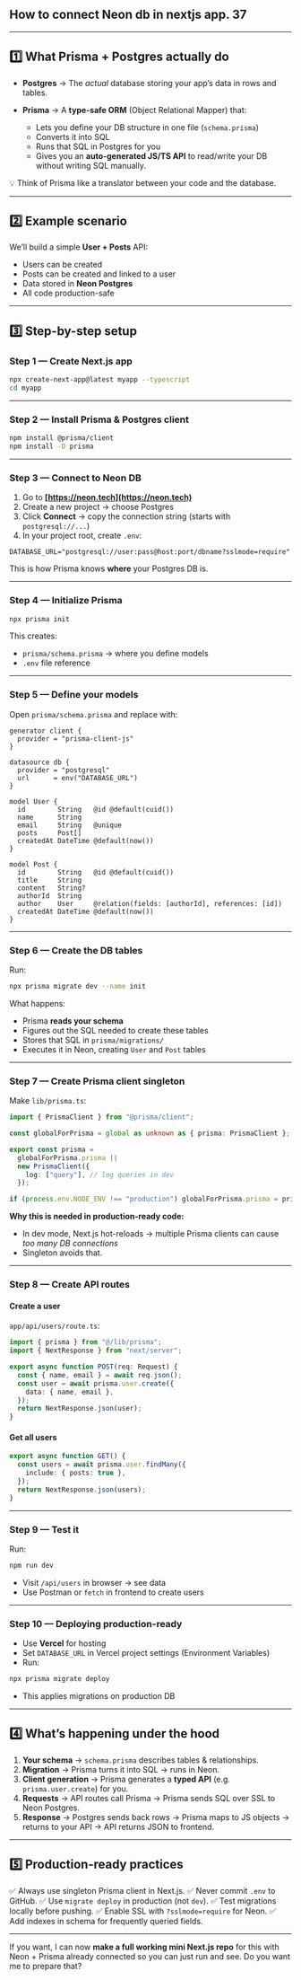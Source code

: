 ## How to connect Neon db in nextjs app. 37

---

## 1️⃣ **What Prisma + Postgres actually do**

- **Postgres** → The _actual_ database storing your app’s data in rows and tables.
- **Prisma** → A **type-safe ORM** (Object Relational Mapper) that:

  - Lets you define your DB structure in one file (`schema.prisma`)
  - Converts it into SQL
  - Runs that SQL in Postgres for you
  - Gives you an **auto-generated JS/TS API** to read/write your DB without writing SQL manually.

💡 Think of Prisma like a translator between your code and the database.

---

## 2️⃣ **Example scenario**

We’ll build a simple **User + Posts** API:

- Users can be created
- Posts can be created and linked to a user
- Data stored in **Neon Postgres**
- All code production-safe

---

## 3️⃣ **Step-by-step setup**

### Step 1 — Create Next.js app

```bash
npx create-next-app@latest myapp --typescript
cd myapp
```

---

### Step 2 — Install Prisma & Postgres client

```bash
npm install @prisma/client
npm install -D prisma
```

---

### Step 3 — Connect to Neon DB

1. Go to **[https://neon.tech](https://neon.tech)**
2. Create a new project → choose Postgres
3. Click **Connect** → copy the connection string (starts with `postgresql://...`)
4. In your project root, create `.env`:

```env
DATABASE_URL="postgresql://user:pass@host:port/dbname?sslmode=require"
```

This is how Prisma knows **where** your Postgres DB is.

---

### Step 4 — Initialize Prisma

```bash
npx prisma init
```

This creates:

- `prisma/schema.prisma` → where you define models
- `.env` file reference

---

### Step 5 — Define your models

Open `prisma/schema.prisma` and replace with:

```prisma
generator client {
  provider = "prisma-client-js"
}

datasource db {
  provider = "postgresql"
  url      = env("DATABASE_URL")
}

model User {
  id        String   @id @default(cuid())
  name      String
  email     String   @unique
  posts     Post[]
  createdAt DateTime @default(now())
}

model Post {
  id        String   @id @default(cuid())
  title     String
  content   String?
  authorId  String
  author    User     @relation(fields: [authorId], references: [id])
  createdAt DateTime @default(now())
}
```

---

### Step 6 — Create the DB tables

Run:

```bash
npx prisma migrate dev --name init
```

What happens:

- Prisma **reads your schema**
- Figures out the SQL needed to create these tables
- Stores that SQL in `prisma/migrations/`
- Executes it in Neon, creating `User` and `Post` tables

---

### Step 7 — Create Prisma client singleton

Make `lib/prisma.ts`:

```ts
import { PrismaClient } from "@prisma/client";

const globalForPrisma = global as unknown as { prisma: PrismaClient };

export const prisma =
  globalForPrisma.prisma ||
  new PrismaClient({
    log: ["query"], // log queries in dev
  });

if (process.env.NODE_ENV !== "production") globalForPrisma.prisma = prisma;
```

**Why this is needed in production-ready code:**

- In dev mode, Next.js hot-reloads → multiple Prisma clients can cause _too many DB connections_
- Singleton avoids that.

---

### Step 8 — Create API routes

#### Create a user

`app/api/users/route.ts`:

```ts
import { prisma } from "@/lib/prisma";
import { NextResponse } from "next/server";

export async function POST(req: Request) {
  const { name, email } = await req.json();
  const user = await prisma.user.create({
    data: { name, email },
  });
  return NextResponse.json(user);
}
```

#### Get all users

```ts
export async function GET() {
  const users = await prisma.user.findMany({
    include: { posts: true },
  });
  return NextResponse.json(users);
}
```

---

### Step 9 — Test it

Run:

```bash
npm run dev
```

- Visit `/api/users` in browser → see data
- Use Postman or `fetch` in frontend to create users

---

### Step 10 — Deploying production-ready

- Use **Vercel** for hosting
- Set `DATABASE_URL` in Vercel project settings (Environment Variables)
- Run:

```bash
npx prisma migrate deploy
```

- This applies migrations on production DB

---

## 4️⃣ **What’s happening under the hood**

1. **Your schema** → `schema.prisma` describes tables & relationships.
2. **Migration** → Prisma turns it into SQL → runs in Neon.
3. **Client generation** → Prisma generates a **typed API** (e.g. `prisma.user.create`) for you.
4. **Requests** → API routes call Prisma → Prisma sends SQL over SSL to Neon Postgres.
5. **Response** → Postgres sends back rows → Prisma maps to JS objects → returns to your API → API returns JSON to frontend.

---

## 5️⃣ **Production-ready practices**

✅ Always use singleton Prisma client in Next.js.
✅ Never commit `.env` to GitHub.
✅ Use `migrate deploy` in production (not `dev`).
✅ Test migrations locally before pushing.
✅ Enable SSL with `?sslmode=require` for Neon.
✅ Add indexes in schema for frequently queried fields.

---

If you want, I can now **make a full working mini Next.js repo** for this with Neon + Prisma already connected so you can just run and see.
Do you want me to prepare that?
